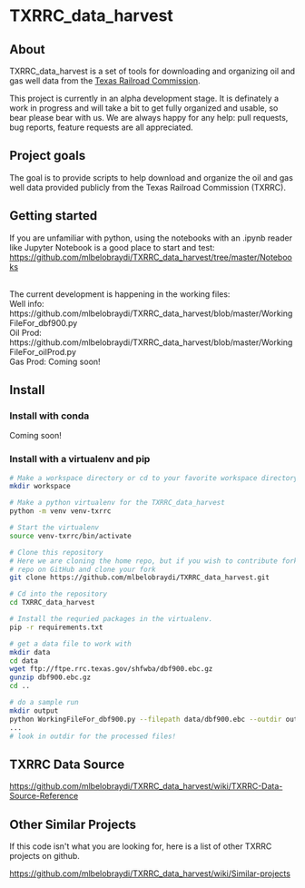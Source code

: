 # TXRRC_data_harvest

## About 

TXRRC_data_harvest is a set of tools for downloading and organizing oil and gas well data from the [Texas Railroad Commission](https://www.rrc.texas.gov).

This project is currently in an alpha development stage. It is definately a work in progress and will take a bit to get fully organized and usable, so bear please bear with us. We are always happy for any help: pull requests, bug reports, feature requests are all appreciated.

## Project goals
The goal is to provide scripts to help download and organize the oil and gas well data provided publicly from the Texas Railroad Commission (TXRRC).


## Getting started

If you are unfamiliar with python, using the notebooks with an .ipynb reader like Jupyter Notebook is a good place to start and test:<br>
https://github.com/mlbelobraydi/TXRRC_data_harvest/tree/master/Notebooks

<br>
The current development is happening in the working files:<br>
Well info: https://github.com/mlbelobraydi/TXRRC_data_harvest/blob/master/WorkingFileFor_dbf900.py <br>
Oil Prod: https://github.com/mlbelobraydi/TXRRC_data_harvest/blob/master/WorkingFileFor_oilProd.py <br>
Gas Prod: Coming soon!

## Install

### Install with conda

Coming soon!

### Install with a virtualenv and pip 

```bash
# Make a workspace directory or cd to your favorite workspace directory
mkdir workspace

# Make a python virtualenv for the TXRRC_data_harvest
python -m venv venv-txrrc

# Start the virtualenv
source venv-txrrc/bin/activate

# Clone this repository
# Here we are cloning the home repo, but if you wish to contribute fork the
# repo on GitHub and clone your fork
git clone https://github.com/mlbelobraydi/TXRRC_data_harvest.git

# Cd into the repository
cd TXRRC_data_harvest

# Install the requried packages in the virtualenv.
pip -r requirements.txt

# get a data file to work with
mkdir data
cd data
wget ftp://ftpe.rrc.texas.gov/shfwba/dbf900.ebc.gz
gunzip dbf900.ebc.gz
cd ..

# do a sample run
mkdir output
python WorkingFileFor_dbf900.py --filepath data/dbf900.ebc --outdir outdir
...
# look in outdir for the processed files!
```


## TXRRC Data Source

https://github.com/mlbelobraydi/TXRRC_data_harvest/wiki/TXRRC-Data-Source-Reference

## Other Similar Projects

If this code isn't what you are looking for, here is a list of other TXRRC projects on github.

https://github.com/mlbelobraydi/TXRRC_data_harvest/wiki/Similar-projects
